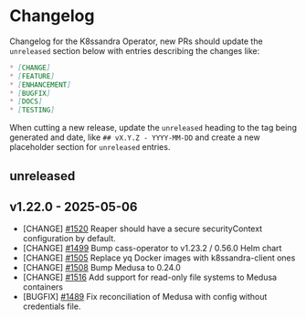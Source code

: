 # Changelog

Changelog for the K8ssandra Operator, new PRs should update the `unreleased` section below with entries describing the changes like:

```markdown
* [CHANGE]
* [FEATURE]
* [ENHANCEMENT]
* [BUGFIX]
* [DOCS]
* [TESTING]
```

When cutting a new release, update the `unreleased` heading to the tag being generated and date, like `## vX.Y.Z - YYYY-MM-DD` and create a new placeholder section for  `unreleased` entries.

## unreleased

## v1.22.0 - 2025-05-06

* [CHANGE] [#1520](https://github.com/k8ssandra/k8ssandra-operator/issues/1520) Reaper should have a secure securityContext configuration by default.
* [CHANGE] [#1499](https://github.com/k8ssandra/k8ssandra-operator/issues/1499) Bump cass-operator to v1.23.2 / 0.56.0 Helm chart
* [CHANGE] [#1505](https://github.com/k8ssandra/k8ssandra-operator/issues/1505) Replace yq Docker images with k8ssandra-client ones
* [CHANGE] [#1508](https://github.com/k8ssandra/k8ssandra-operator/issues/1508) Bump Medusa to 0.24.0
* [CHANGE] [#1516](https://github.com/k8ssandra/k8ssandra-operator/pull/1516) Add support for read-only file systems to Medusa containers
* [BUGFIX] [#1489](https://github.com/k8ssandra/k8ssandra-operator/issues/1489) Fix reconciliation of Medusa with config without credentials file.
